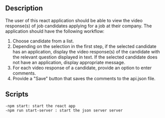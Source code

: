 ## Description

The user of this react application should be able to view the video response(s) of job candidates applying for a job at their company. The application should have the following workflow:

1. Choose candidate from a list.
2. Depending on the selection in the first step, if the selected candidate has an application, display the video response(s) of the candidate with the relevant question displayed in text. If the selected candidate does not have an application, display appropriate message.
3. For each video response of a candidate, provide an option to enter comments.
4. Provide a "Save" button that saves the comments to the api.json file.


## Scripts
    -npm start: start the react app
    -npm run start-server : start the json server server